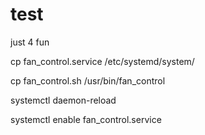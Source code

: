 # test
just 4 fun

cp fan_control.service /etc/systemd/system/

cp fan_control.sh /usr/bin/fan_control

systemctl daemon-reload

systemctl enable fan_control.service
